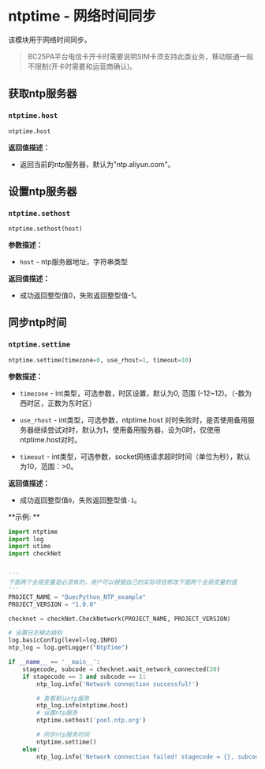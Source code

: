 # ntptime - 网络时间同步

该模块用于网络时间同步。

> BC25PA平台电信卡开卡时需要说明SIM卡须支持此类业务，移动联通一般不限制(开卡时需要和运营商确认)。



## 获取ntp服务器

### `ntptime.host`

```python
ntptime.host
```
**返回值描述：**

* 返回当前的ntp服务器，默认为"ntp.aliyun.com"。



## 设置ntp服务器


### `ntptime.sethost`

```python
ntptime.sethost(host)
```

**参数描述：**

* `host` -  ntp服务器地址，字符串类型

**返回值描述：**

* 成功返回整型值0，失败返回整型值-1。



## 同步ntp时间


### `ntptime.settime`

```python
ntptime.settime(timezone=0, use_rhost=1, timeout=10)
```

**参数描述：**

* `timezone` - int类型，可选参数，时区设置，默认为0, 范围 (-12~12)。（-数为西时区，正数为东时区）

* `use_rhost` - int类型，可选参数，ntptime.host 对时失败时，是否使用备用服务器继续尝试对时，默认为1，使用备用服务器，设为0时，仅使用ntptime.host对时。

* `timeout` - int类型，可选参数，socket网络请求超时时间（单位为秒），默认为10，范围：>0。

  

**返回值描述：**

* 成功返回整型值`0`，失败返回整型值`-1`。



**示例: **

```python
import ntptime
import log
import utime
import checkNet


'''
下面两个全局变量是必须有的，用户可以根据自己的实际项目修改下面两个全局变量的值
'''
PROJECT_NAME = "QuecPython_NTP_example"
PROJECT_VERSION = "1.0.0"

checknet = checkNet.CheckNetwork(PROJECT_NAME, PROJECT_VERSION)

# 设置日志输出级别
log.basicConfig(level=log.INFO)
ntp_log = log.getLogger("NtpTime")

if __name__ == '__main__':
    stagecode, subcode = checknet.wait_network_connected(30)
    if stagecode == 3 and subcode == 1:
        ntp_log.info('Network connection successful!')

        # 查看默认ntp服务
        ntp_log.info(ntptime.host)
        # 设置ntp服务
        ntptime.sethost('pool.ntp.org')

        # 同步ntp服务时间
        ntptime.settime()
    else:
        ntp_log.info('Network connection failed! stagecode = {}, subcode = {}'.format(stagecode, subcode))
```